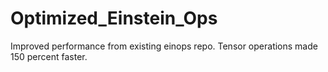 # Optimized_Einstein_Ops
 Improved performance from existing einops repo. Tensor operations made 150 percent faster.
